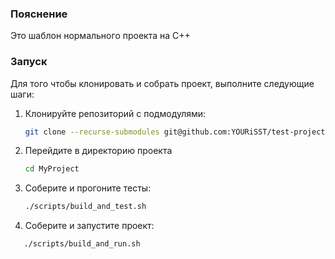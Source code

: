 ### Пояснение

Это шаблон нормального проекта на C++

### Запуск

Для того чтобы клонировать и собрать проект, выполните следующие шаги:

1. Клонируйте репозиторий с подмодулями:
   ```bash
   git clone --recurse-submodules git@github.com:YOURiSST/test-project-template.git

2. Перейдите в директорию проекта
   ```bash
   cd MyProject
   ```

3. Соберите и прогоните тесты:
   ```bash
   ./scripts/build_and_test.sh
   ```
   
4. Соберите и запустите проект:
```bash
   ./scripts/build_and_run.sh
   ```
